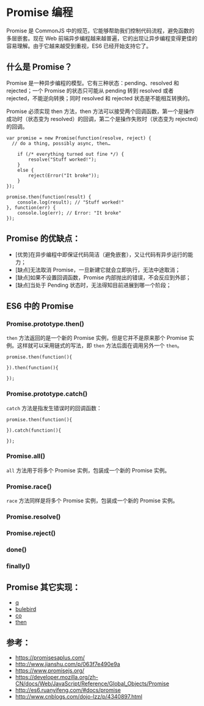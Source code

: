 # Promise 编程
Promise 是 CommonJS 中的规范，它能够帮助我们控制代码流程，避免函数的多层嵌套。现在 Web 前端异步编程越来越普遍，它的出现让异步编程变得更佳的容易理解。由于它越来越受到重视，ES6 已经开始支持它了。

## 什么是 Promise？
Promise 是一种异步编程的模型。它有三种状态：pending、resolved 和 rejected；一个 Promise 的状态只可能从 pending 转到 resolved 或者 rejected，不能逆向转换；同时 resolved 和 rejected 状态是不能相互转换的。

Promise 必须实现 then 方法，then 方法可以接受两个回调函数，第一个是操作成功时（状态变为 resolved）的回调，第二个是操作失败时（状态变为 rejected）的回调。

```
var promise = new Promise(function(resolve, reject) {
  // do a thing, possibly async, then…

	if (/* everything turned out fine */) {
		resolve("Stuff worked!");
	}
	else {
		reject(Error("It broke"));
	}
});

promise.then(function(result) {
	console.log(result); // "Stuff worked!"
}, function(err) {
	console.log(err); // Error: "It broke"
});
```

## Promise 的优缺点：

* [优势]在异步编程中即保证代码简洁（避免嵌套），又让代码有异步运行的能力；
* [缺点]无法取消 Promise，一旦新建它就会立即执行，无法中途取消；
* [缺点]如果不设置回调函数，Promise 内部抛出的错误，不会反应到外部；
* [缺点]当处于 Pending 状态时，无法得知目前进展到哪一个阶段；

## ES6 中的 Promise
### Promise.prototype.then()
`then` 方法返回的是一个新的 Promise 实例，但是它并不是原来那个 Promise 实例。这样就可以采用链式的写法，即 `then` 方法后面在调用另外一个 `then`。

```
promise.then(function(){
	
}).then(function(){

});
```

### Promise.prototype.catch()
`catch` 方法是指发生错误时的回调函数：

```
promise.then(function(){
	
}).catch(function(){

});
```

### Promise.all()
`all` 方法用于将多个 Promise 实例，包装成一个新的 Promise 实例。

### Promise.race()
`race` 方法同样是将多个 Promise 实例，包装成一个新的 Promise 实例。

### Promise.resolve()

### Promise.reject()

### done()

### finally()

## Promise 其它实现：

* [q](https://github.com/kriskowal/q)
* [bulebird](https://github.com/petkaantonov/bluebird)
* [co](https://github.com/tj/co)
* [then](https://github.com/cujojs/when)

## 参考：

* https://promisesaplus.com/
* http://www.jianshu.com/p/063f7e490e9a
* https://www.promisejs.org/
* https://developer.mozilla.org/zh-CN/docs/Web/JavaScript/Reference/Global_Objects/Promise
* http://es6.ruanyifeng.com/#docs/promise
* http://www.cnblogs.com/dojo-lzz/p/4340897.html



